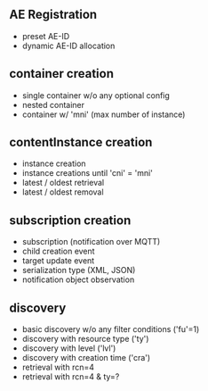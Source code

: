 ## AE Registration
* preset AE-ID
* dynamic AE-ID allocation

## container creation
* single container w/o any optional config
* nested container
* container w/ 'mni' (max number of instance)

## contentInstance creation
* instance creation
* instance creations until 'cni' = 'mni' 
* latest / oldest retrieval
* latest / oldest removal

## subscription creation
* subscription (notification over MQTT)
* child creation event
* target update event
* serialization type (XML, JSON)
* notification object observation

## discovery
* basic discovery w/o any filter conditions ('fu'=1)
* discovery with resource type ('ty')
* discovery with level ('lvl')
* discovery with creation time ('cra')
* retrieval with rcn=4
* retrieval with rcn=4 & ty=?



